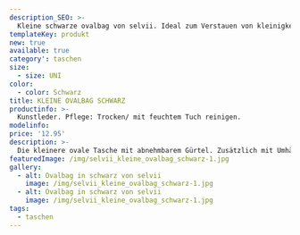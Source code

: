 ```yaml
---
description_SEO: >-
  Kleine schwarze ovalbag von selvii. Ideal zum Verstauen von kleinigkeiten, schick und handlich!
templateKey: produkt
new: true
available: true
category': taschen
size:
  - size: UNI
color:
  - color: Schwarz
title: KLEINE OVALBAG SCHWARZ
productinfo: >-
  Kunstleder. Pflege: Trocken/ mit feuchtem Tuch reinigen.
modelinfo:
price: '12.95'
description: >-
  Die kleinere ovale Tasche mit abnehmbarem Gürtel. Zusätzlich mit Umhängekette/-gurt. Farbe schwarz.
featuredImage: /img/selvii_kleine_ovalbag_schwarz-1.jpg
gallery:
  - alt: Ovalbag in schwarz von selvii
    image: /img/selvii_kleine_ovalbag_schwarz-1.jpg
  - alt: Ovalbag in schwarz von selvii
    image: /img/selvii_kleine_ovalbag_schwarz-1.jpg
tags:
  - taschen
---
```


